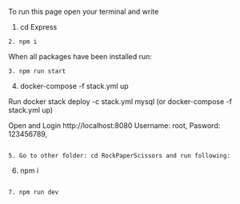 To run this page open your terminal and write

1. cd Express
```
2. npm i
```

When all packages have been installed run:
```
3. npm run start
```

4. docker-compose -f stack.yml up

Run docker stack deploy -c stack.yml mysql (or docker-compose -f stack.yml up)

Open and Login http://localhost:8080
Username: root,
Pasword: 123456789, 

```

5. Go to other folder: cd RockPaperScissors and run following:
```

6. npm i 
```

7. npm run dev
```
